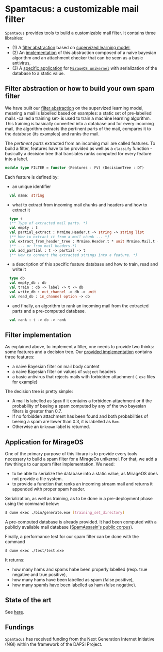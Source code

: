 # Spamtacus: a customizable mail filter

`Spamtacus` provides tools to build a customizable mail filter. It
contains three librairies:

- (1) A [filter abstraction](https://github.com/lyrm/spamtacus/tree/main/lib) based on [supervized learning
model](https://en.wikipedia.org/wiki/Supervised_learning),
- (2) An [implementation](https://github.com/lyrm/spamtacus/tree/main/bayesian_filter) of this abstraction composed of a naive bayesian algorithm and
an attachment checker that can be seen as a basic antivirus,
- (3) A [specific application](https://github.com/lyrm/spamtacus/tree/main/mirage) for [`MirageOS
unikernel`](https://github.com/dinosaure/ptt/tree/master/unikernel/spamfilter)
with serialization of the database to a static value.

## Filter abstraction or how to build your own spam filter

We have built our [filter
abstraction](https://github.com/lyrm/spamtacus/tree/main/lib) on the
supervized learning model, meaning a mail is labelled based on
examples: a static set of pre-labelled mails -called a training set-
is used to train a machine learning algorithm. This training is
basically converted into a database and for every incoming mail, the
algorithm extracts the pertinent parts of the mail, compares it to the
database (its examples) and ranks the mail.

The *pertinent parts* extracted from an incoming mail are called
features. To build a filter, features have to be provided as well as a
`classify` function -basically a decision tree that translates ranks
computed for every feature into a label.

```ocaml
module type FILTER = functor (Features : FV) (DecisionTree : DT)
```

Each feature is defined by:
- an unique identifier
```ocaml
  val name: string
```

- what to extract from incoming mail chunks and headers and how to extract it
```ocaml
  type t
  (** Type of extracted mail parts. *)
  val empty : t
  val partial_extract : Mrmime.Header.t -> string -> string list
  (** How to extract it from a mail chunk ... *)
  val extract_from_header_tree : Mrmime.Header.t * unit Mrmime.Mail.t -> t
  (** ... or from mail headers.*)
  val add_partial : t -> partial -> t
  (** How to convert the extracted strings into a feature. *)
```

- a description of this specific feature database and how to train, read and write it
```ocaml
  type db
  val empty_db : db
  val train : db -> label -> t -> db
  val write_db : out_channel -> db -> unit
  val read_db : in_channel option -> db
```
- and finally, an algorithm to rank an incoming mail from the extracted parts and a pre-computed database.
```ocaml
  val rank : t -> db -> rank
```

## Filter implementation

As explained above, to implement a filter, one needs to provide two thinks: some features and a
decision tree. Our [provided implementation](https://github.com/lyrm/spamtacus/tree/main/bayesian_filter) contains three features:
- a naive Bayesian filter on mail body content
- a naive Bayesian filter on values of `subject` headers
- a basic antivirus that rejects mails with forbidden attachment (`.exe` files for example)

The decision tree is pretty simple:
- A mail is labelled as `Spam` if it contains a forbidden attachment or if the probability of beeing a spam computed by any of the two bayesian filters is greater than 0.7.
- If no forbidden attachment has been found and both probabilities of beeing a spam are lower than 0.3, it is labelled as `Ham`.
- Otherwise an `Unknown` label is returned.
 
## Application for MirageOS

One of the primary purpose of this library is to provide every tools
necessary to build a spam filter for a MirageOs unikernel. For that,
we add a few things to our spam filter implementation. We need:
- to be able to serialize the database into a static value, as
MirageOS does not provide a file system.
- to provide a function that ranks an incoming stream mail and
  returns it appended with proper spam header.

Serialization, as well as training, as to be done in a pre-deployment
phase using the command below:
```sh
$ dune exec ./bin/generate.exe [training_set_directory]
```
A pre-computed database is already provided. It had been computed with
a publicly available mail database ([SpamAssasin's public
corpus](https://spamassassin.apache.org/old/publiccorpus/readme.html)).

Finally, a performance test for our spam filter can be done with the command 
```sh
$ dune exec ./test/test.exe
```
It returns:
- how many hams and spams habe been properly labelled (resp. true negative and true positive),
- how many hams have been labelled as spam (false positive),
- how many spamls have been labelled as ham (false negative).

## State of the art
See [here](soa.md).
## Fundings
`Spamtacus` has received funding from the Next Generation Internet Initiative
(NGI) within the framework of the DAPSI Project.

